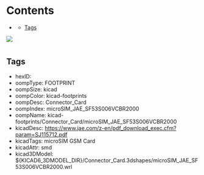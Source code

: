 



Contents
========

* [](#)
	* [Tags](#tags)
  
![][im]
# 

## Tags

- hexID: 
- oompType: FOOTPRINT
- oompSize: kicad
- oompColor: kicad-footprints
- oompDesc: Connector_Card
- oompIndex: microSIM_JAE_SF53S006VCBR2000
- oompName: kicad-footprints/Connector_Card/microSIM_JAE_SF53S006VCBR2000
- kicadDesc: https://www.jae.com/z-en/pdf_download_exec.cfm?param=SJ115712.pdf
- kicadTags: microSIM GSM Card
- kicadAttr: smd
- kicad3DModel: ${KICAD6_3DMODEL_DIR}/Connector_Card.3dshapes/microSIM_JAE_SF53S006VCBR2000.wrl



[im]: image.png
